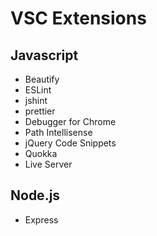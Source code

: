 # VSC Extensions


## Javascript

* Beautify
* ESLint
* jshint
* prettier
* Debugger for Chrome
* Path Intellisense
* jQuery Code Snippets
* Quokka
* Live Server

## Node.js
 
 * Express
